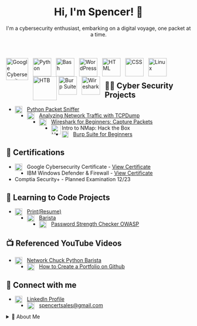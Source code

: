 <!DOCTYPE html>
<html lang="en">
<head>
  <meta charset="UTF-8">
</head>
<body>

<header>
  <h1>Hi, I'm Spencer! 👋</h1>
  <p>I'm a cybersecurity enthusiast, embarking on a digital voyage, one packet at a time.</p>
</header>

<section>
<img align="left" alt="Google Cybersecurity" width="60px" style="padding-right:10px;" src="https://imgur.com/6wg4vzf.png" />   
<img align="left" alt="Python" width="50px" style="padding-right:10px;" src="https://cdn.jsdelivr.net/gh/devicons/devicon/icons/python/python-original.svg" /> 
<img align="left" alt="Bash" width="50px" style="padding-right:10px;" src="https://cdn.jsdelivr.net/gh/devicons/devicon/icons/bash/bash-plain.svg" />
<img align="left" alt="WordPress" width="50px" style="padding-right:10px;" src="https://cdn.jsdelivr.net/gh/devicons/devicon/icons/wordpress/wordpress-plain.svg" />
<img align="left" alt="HTML" width="50px" style="padding-right:10px;" src="https://cdn.jsdelivr.net/gh/devicons/devicon/icons/html5/html5-original.svg" />
<img align="left" alt="CSS" width="50px" style="padding-right:10px;" src="https://cdn.jsdelivr.net/gh/devicons/devicon/icons/css3/css3-original.svg" />
<img align="left" alt="Linux" width="50px" style="padding-right:10px;" src="https://cdn.jsdelivr.net/gh/devicons/devicon/icons/linux/linux-original.svg" />
<img align="left" alt="HTB" width="65px" style="padding-right:2px;" src="https://i.imgur.com/ceGKJxN.png" />
<img align="left" alt="Burp Suite" width="50px" style="padding-right:10px;" src="https://i.imgur.com/xm3ulNR.png" />
<img align="left" alt="Wireshark" width="50px" style="padding-right:10px;" src="https://upload.wikimedia.org/wikipedia/commons/d/df/Wireshark_icon.svg" />

<br />
<br />
</section>

<section>
  <h2>👨‍💻 Cyber Security Projects</h2>
<ul>
    <li>
        <img align="left" alt="Python" width="20px" style="padding-right:10px;" src="https://cdn.jsdelivr.net/gh/devicons/devicon/icons/python/python-original.svg" />
        <a href="https://github.com/CyberSpencer/Python-Packet-Sniffer">Python Packet Sniffer</a>
    </li>
    <li>
    <img align="left" alt="Bash" width="20px" style="padding-right:10px;" src="https://cdn.jsdelivr.net/gh/devicons/devicon/icons/bash/bash-plain.svg" />
    <a href="https://github.com/CyberSpencer/TCPDump-Network-Analysis">Analyzing Network Traffic with TCPDump</a>
    </li>
    <li>
    <img align="left" alt="Wireshark" width="20px" style="padding-right:10px;" src="https://upload.wikimedia.org/wikipedia/commons/d/df/Wireshark_icon.svg" />
    <a href="https://github.com/CyberSpencer/Wireshark-for-Beginners-Capture-Packets">Wireshark for Beginners: Capture Packets</a>
    </li>
    <li>
    <img align="left" alt="Hack the Box" width="26px" style="padding-right:0px;" src="https://i.imgur.com/ceGKJxN.png" charset="utf-8"
    <a href="#">Intro to NMap: Hack the Box</a>
    </li>
    <li>
    <img align="left" alt="Burp Suite" width="18px" style="padding-right:10px;" src="https://i.imgur.com/xm3ulNR.png" />
    <a href="#">Burp Suite for Beginners</a>


</li>

</ul>

</section>

<section>
  <h2>📜 Certifications</h2>
  <ul>
    <li>
    <img align="left" alt="Google Cybersecurity Certificate" width="20px" style="padding-right:10px;" src="https://i.imgur.com/SQdMaeS.png" />
    Google Cybersecurity Certificate - <a href="https://coursera.org/share/b8b0a760b6c84785767d1b0cb3d85454">View Certificate</a>
    </li>
    <li>IBM Windows Defender & Firewall - <a href="https://coursera.org/share/5eab200d75ada9b2cc6b24e05c7dda16">View Certificate</a></li>
    <li>Comptia Security+ - Planned Examination 12/23</li>
  </ul>
</section>

<section>
  <h2>🔐 Learning to Code Projects</h2>
<ul>
    <li>
        <img align="left" alt="Python" width="20px" style="padding-right:10px;" src="https://cdn.jsdelivr.net/gh/devicons/devicon/icons/python/python-original.svg" />
        <a href="https://github.com/CyberSpencer/Print-Resume-">Print(Resume) </a>
    </li>
   <brk>
    <li>
        <img align="left" alt="Python" width="20px" style="padding-right:10px;" src="https://cdn.jsdelivr.net/gh/devicons/devicon/icons/python/python-original.svg" />
        <a href="https://github.com/CyberSpencer/Python-Barista">Barista </a>
    </li>
    <li>
        <img align="left" alt="Python" width="20px" style="padding-right:10px;" src="https://cdn.jsdelivr.net/gh/devicons/devicon/icons/python/python-original.svg" />
        <a href="https://github.com/CyberSpencer/OWASP_Password_Checker">Password Strength Checker OWASP </a>
    </li>
</ul>

</section>

<section>
  <h2>📺 Referenced YouTube Videos</h2>
  <ul>
    <li>
    <img align="left" alt="Python" width="20px" style="padding-right:10px;" src="https://cdn.jsdelivr.net/gh/devicons/devicon/icons/python/python-original.svg" />
    <a href="https://www.youtube.com/watch?v=mRMmlo_Uqcs">Network Chuck Python Barista</a>
    </li>
    <li>
    <img align="left" alt="HTML5" width="20px" style="padding-right:10px;" src="https://cdn.jsdelivr.net/gh/devicons/devicon/icons/html5/html5-original.svg" />
    <a href="https://www.youtube.com/watch?v=zgqfWLHNKLk">How to Create a Portfolio on Github</a>
  </li>
 </ul>
</section>

<section>
  <h2>🤳 Connect with me</h2>
  <ul>
    <li>
    <img align="left" alt="LinkedIn" width="20px" style="padding-right:10px;" src="https://upload.wikimedia.org/wikipedia/commons/8/81/LinkedIn_icon.svg" />
    <a href="https://www.linkedin.com/in/spencer-thomson-43365b11a/">LinkedIn Profile</a>
    </li>
    <li>
    <img align="left" alt="Email" width="20px" style="padding-right:10px;" src="https://upload.wikimedia.org/wikipedia/commons/4/4e/Mail_%28iOS%29.svg" />
    <a href="mailto:spencertsales@gmail.com">spencertsales@gmail.com</a>
</li>

  </ul>
</section>

<details>
  <summary>🚀 About Me</summary>
  <p>
    I am an aspiring cybersecurity professional, ready to embark on a new chapter of my career with a remote role in the cybersecurity domain. With a recently acquired Google Cybersecurity Certificate and a diverse background spanning risk management, data handling, and systems development, I am keen on leveraging my foundational knowledge while continuing to learn and grow in this field.

  My academic and self-driven pursuits have equipped me with a foundational understanding of key laws and regulations like GDPR, HIPAA, and PCI DSS, as well as hands-on experience with tools like SPLUNK, Chronicle, Wireshark, TCPDump, and Linux. I am also acquainted with protocols and concepts such as TCP/IP, Hashes, IPv4+IPv6, WPA2+WPA3, MFA, and NIST-CSF. My programming journey is budding with entry-level skills in languages like Python, SQL, Bash/Zsh, Excel VBA, HTML and CSS. Moreover, my ability to analyze and visualize large datasets while upholding the principles of Confidentiality, Integrity, and Availability stands as a testament to my analytical acumen.

  The diverse roles I have undertaken, from auditing invoices, to founding an automotive wholesale busniess at the age of 16, reflect my entrepreneurial spirit and commitment to meticulous data management. My time spent as a mountain guide has honed my risk management skills in high-stress, high-stakes environments, which I am eager to translate into the cybersecurity realm.

  I am in the process of furthering my certifications in the field, and I am eager to connect with mentors and engage in opportunities that will further sharpen my skills in cybersecurity. I am excited about the prospect of contributing to and learning from the cybersecurity community.

Feel free to connect with me on [LinkedIn](https://www.linkedin.com/in/spencer-thomson-43365b11a/).
</p>
</details>
  </p>
</details>

<footer>
  <p align="center">
    <a href="https://www.linkedin.com/in/spencer-thomson-43365b11a/">
      <img

